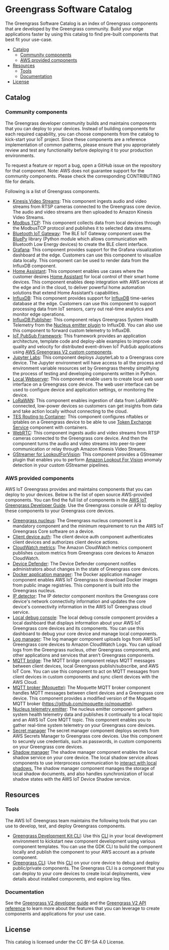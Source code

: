 # Greengrass Software Catalog

The Greengrass Software Catalog is an index of Greengrass components that are developed by the Greengrass community. Build your edge applications faster by using this catalog to find pre-built components that best fit your use-case.

- [Catalog](#catalog)
    - [Community components](#community-components)
    - [AWS provided components](#aws-provided-components)
- [Resources](#resources)
    - [Tools](#tools)
    - [Documentation](#documentation)
- [License](#license)

## Catalog

### Community components

The Greengrass developer community builds and maintains components that you can deploy to your devices. Instead of building components for each required capability, you can choose components from the catalog to kick-start your IoT project. Since these components are a reference implementation of common patterns, please ensure that you appropriately review and test any functionality before deploying it to your production environments.

To request a feature or report a bug, open a GitHub issue on the repository for that component. Note: AWS does not guarantee support for the community components. Please check the corresponding CONTRIBUTING file for details.

Following is a list of Greengrass components.
* [Kinesis Video Streams](https://github.com/awslabs/aws-greengrass-labs-kvs-stream-uploader): This component ingests audio and video streams from RTSP cameras connected to the Greengrass core device. The audio and video streams are then uploaded to Amazon Kinesis Video Streams.
* [Modbus TCP](https://github.com/awslabs/aws-greengrass-labs-modbus-tcp-protocol-adapter): This component collects data from local devices through the ModbusTCP protocol and publishes it to selected data streams.
* [Bluetooth IoT Gateway](https://github.com/awslabs/aws-greengrass-labs-bluetooth-gateway): The BLE IoT Gateway component uses the [BluePy](https://ianharvey.github.io/bluepy-doc/index.html) library (Python module which allows communication with Bluetooth Low Energy devices) to create the BLE client interface.
* [Grafana](https://github.com/awslabs/aws-greengrass-labs-dashboard-grafana): This component provides support for the Grafana visualization dashboard at the edge. Customers can use this component to visualize data locally. This component can be used to render data from the InfluxDB component.
* [Home Assistant](https://github.com/awslabs/aws-greengrass-labs-component-for-home-assistant): This component enables use cases where the customer desires [Home Assistant](https://www.home-assistant.io/) for local control of their smart home devices. This component enables deep integration with AWS services at the edge and in the cloud, to deliver powerful home automation solutions that extend Home Assistant’s capabilities.
* [InfluxDB](https://github.com/awslabs/aws-greengrass-labs-database-influxdb): This component provides support for [InfluxDB](https://www.influxdata.com/products/influxdb/) time-series database at the edge. Customers can use this component to support processing data from IoT sensors, carry out real-time analytics and monitor edge operations.
* [InfluxDB Publisher](https://github.com/awslabs/aws-greengrass-labs-telemetry-influxdbpublisher): This component relays Greengrass System Health Telemetry from the [Nucleus emitter plugin](https://github.com/aws-greengrass/aws-greengrass-telemetry-nucleus-emitter) to InfluxDB. You can also use this component to forward custom telemetry to InfluxDB.
* [IoT PubSub Framework](https://github.com/aws-samples/aws-greengrass-application-framework): This framework provides an application architecture, template code and deploy-able examples to improve code quality and velocity for distributed event-driven IoT PubSub applications using [AWS Greengrass V2 custom components](https://docs.aws.amazon.com/greengrass/v2/developerguide/create-components.html).
* [Jupyter Labs](https://github.com/awslabs/aws-greengrass-labs-jupyterlab): This component deploys JupyterLab to a Greengrass core device. The Jupyter environment will have access to all the process and environment variable resources set by Greengrass thereby simplifying the process of testing and developing components written in Python.
* [Local Webserver](https://github.com/awslabs/aws-greengrass-labs-local-web-server): This component enable users to create local web user interface on a Greengrass core device. The web user interface can be used to configure device and application settings, or monitoring the device.
* [LoRaWAN](https://github.com/awslabs/aws-greengrass-labs-component-for-the-things-stack-lorawan): This component enables ingestion of data from LoRaWAN-connected, low-power devices so customers can get insights from data and take action locally without connecting to the cloud.
* [TES Routing to Container](https://github.com/awslabs/aws-greengrass-labs-tes-router): This component configures nftables or iptables on a Greengrass device to be able to use [Token Exchange Service](https://docs.aws.amazon.com/greengrass/v2/developerguide/token-exchange-service-component.html) component with containers.
* [WebRTC](https://github.com/awslabs/aws-greengrass-labs-webrtc): This component ingests audio and video streams from RTSP cameras connected to the Greengrass core device. And then the component turns the audio and video streams into peer-to-peer communication or relay through Amazon Kinesis Video Streams.
* [GStreamer for LookoutForVision](https://github.com/awslabs/aws-greengrass-labs-lookoutvision-gstreamer): This component provides a GStreamer plugin that enables you to perform [Amazon Lookout For Vision](https://aws.amazon.com/lookout-for-vision/) anomaly detection in your custom GStreamer pipelines.

### AWS provided components

AWS IoT Greengrass provides and maintains components that you can deploy to your devices. Below is the list of open source AWS-provided components. You can find the full list of components in the [AWS IoT Greengrass Developer Guide](https://docs.aws.amazon.com/greengrass/v2/developerguide/public-components.html). Use the Greengrass console or API to deploy these components to your Greengrass core devices.

* [Greengrass nucleus](https://github.com/aws-greengrass/aws-greengrass-nucleus): The Greengrass nucleus component is a mandatory component and the minimum requirement to run the AWS IoT Greengrass Core software on a device.
* [Client device auth](https://github.com/aws-greengrass/aws-greengrass-client-device-auth): The client device auth component authenticates client devices and authorizes client device actions.
* [CloudWatch metrics](https://github.com/aws-greengrass/aws-greengrass-cloudwatch-metrics): The Amazon CloudWatch metrics component publishes custom metrics from Greengrass core devices to Amazon CloudWatch.
* [Device Defender](https://github.com/aws-greengrass/aws-greengrass-device-defender): The Device Defender component notifies administrators about changes in the state of Greengrass core devices.
* [Docker application manager](https://github.com/aws-greengrass/aws-greengrass-nucleus/tree/main/src/main/java/com/aws/greengrass/componentmanager/plugins/docker): The Docker application manager component enables AWS IoT Greengrass to download Docker images from public image registries. This component is built into the Greengrass nucleus.
* [IP detector](https://github.com/aws-greengrass/aws-greengrass-ip-detector): The IP detector component monitors the Greengrass core device's network connectivity information and updates the core device's connectivity information in the AWS IoT Greengrass cloud service.
* [Local debug console](https://github.com/aws-greengrass/aws-greengrass-localdebugconsole): The local debug console component provides a local dashboard that displays information about your AWS IoT Greengrass core devices and its components. You can use this dashboard to debug your core device and manage local components.
* [Log manager](https://github.com/aws-greengrass/aws-greengrass-log-manager): The log manager component uploads logs from AWS IoT Greengrass core devices to Amazon CloudWatch Logs. You can upload logs from the Greengrass nucleus, other Greengrass components, and other applications and services that aren't Greengrass components.
* [MQTT bridge](https://github.com/aws-greengrass/aws-greengrass-mqtt-bridge): The MQTT bridge component relays MQTT messages between client devices, local Greengrass publish/subscribe, and AWS IoT Core. You can use this component to act on MQTT messages from client devices in custom components and sync client devices with the AWS Cloud.
* [MQTT broker (Moquette)](https://github.com/aws-greengrass/aws-greengrass-moquette-mqtt): The Moquette MQTT broker component handles MQTT messages between client devices and a Greengrass core device. This component provides a modified version of the Moquette MQTT broker (https://github.com/moquette-io/moquette).
* [Nucleus telemetry emitter](https://github.com/aws-greengrass/aws-greengrass-telemetry-nucleus-emitter): The nucleus emitter component gathers system health telemetry data and publishes it continually to a local topic and an AWS IoT Core MQTT topic. This component enables you to gather real-time system telemetry on your Greengrass core devices.
* [Secret manager](https://github.com/aws-greengrass/aws-greengrass-secret-manager) The secret manager component deploys secrets from AWS Secrets Manager to Greengrass core devices. Use this component to securely use credentials, such as passwords, in custom components on your Greengrass core devices.
* [Shadow manager](https://github.com/aws-greengrass/aws-greengrass-shadow-manager) The shadow manager component enables the local shadow service on your core device. The local shadow service allows components to use interprocess communication to [interact with local shadows.](https://docs.aws.amazon.com/greengrass/v2/developerguide/ipc-local-shadows.html)  The shadow manager component manages the storage of local shadow documents, and also handles synchronization of local shadow states with the AWS IoT Device Shadow service.


## Resources

### Tools

The AWS IoT Greengrass team maintains the following tools that you can use to develop, test, and deploy Greengrass components.

* [Greengrass Development Kit CLI](https://github.com/aws-greengrass/aws-greengrass-gdk-cli): Use this [CLI](https://docs.aws.amazon.com/greengrass/v2/developerguide/greengrass-development-kit-cli.html) in your local development environment to kickstart new component development using various component templates. You can use the GDK CLI to build the component locally and publish the component to your AWS account as a private component.
* [Greengrass CLI](https://github.com/aws-greengrass/aws-greengrass-cli): Use this [CLI](https://docs.aws.amazon.com/greengrass/v2/developerguide/gg-cli.html) on your core device to debug and deploy public/private components. The Greengrass CLI is a component that you can deploy to your core devices to create local deployments, view details about installed components, and explore log files.

### Documentation

See the [Greengrass V2 developer guide](https://docs.aws.amazon.com/greengrass/v2/developerguide/what-is-iot-greengrass.html) and the [Greengrass V2 API reference](https://docs.aws.amazon.com/greengrass/v2/APIReference/Welcome.html) to learn more about the features that you can leverage to create components and applications for your use case.

## License

This catalog is licensed under the CC BY-SA 4.0 License. 